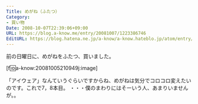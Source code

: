 ```yaml
---
Title: めがね（ふたつ）
Category:
- 買い物
Date: 2008-10-07T22:39:06+09:00
URL: https://blog.a-know.me/entry/20081007/1223386746
EditURL: https://blog.hatena.ne.jp/a-know/a-know.hateblo.jp/atom/entry/12921228815727980198
---
```



前の日曜日に、めがねをふたつ、買いました。

[f:id:a-know:20081005210949j:image]

「アイウェア」なんていうぐらいですからね、めがねは気分でコロコロ変えたいのです。これで7，8本目。
・・・僕のまわりにはそーいう人、あまりいませんが。。


<script src="https://moshi-moshi.moshimo.works/moshimoshi/a_know_blog/20081007-1223386746?title=%E3%82%81%E3%81%8C%E3%81%AD%EF%BC%88%E3%81%B5%E3%81%9F%E3%81%A4%EF%BC%89"></script>

